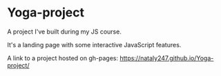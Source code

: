 # Yoga-project

A project  I've  built  during  my  JS course.

It's a landing page  with some interactive  JavaScript features.

A link to a project hosted on gh-pages: https://nataly247.github.io/Yoga-project/
